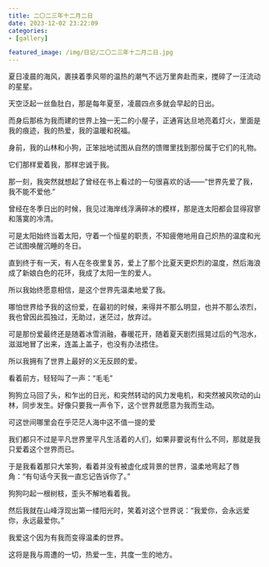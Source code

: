 ```yaml
---
title: 二〇二三年十二月二日
date: 2023-12-02 23:22:09
categories:
- [gallery]

featured_image: /img/日记/二〇二三年十二月二日.jpg
---
```


夏日凌晨的海风，裹挟着季风带的温热的潮气不远万里奔赴而来，搅碎了一汪流动的星星。

天空泛起一丝鱼肚白，那是每年夏至，凌晨四点多就会早起的日出。

而身后那栋为我而建的世界上独一无二的小屋子，正通宵达旦地亮着灯火，里面是我的痕迹，我的热爱，我的温暖和祝福。

身前，我的山林和小狗，正笨拙地试图从自然的馈赠里找到那份属于它们的礼物。

它们那样爱着我，那样忠诚于我。

那一刻，我突然就想起了曾经在书上看过的一句很喜欢的话——“世界先爱了我，我不能不爱他.”

曾经在冬季日出的时候，我见过海岸线浮满碎冰的模样，那是连太阳都会显得寂寥和落寞的冷清。

可是太阳始终当着太阳，守着一个恒星的职责，不知疲倦地用自己炽热的温度和光芒试图唤醒沉睡的冬日。

直到终于有一天，有人在冬夜里复苏，爱上了那个比夏天更炽烈的温度，然后海浪成了新娘白色的花环，我成了太阳一生的爱人。

所以我始终愿意相信，是这个世界先温柔地爱了我。

哪怕世界给予我的这份爱，在最初的时候，来得并不那么明显，也并不那么浓烈，我也曾因此孤独过，无助过，迷茫过，放弃过。

可是那份爱最终还是随着冰雪消融，春暖花开，随着夏天剧烈摇晃过后的气泡水，滋滋地冒了出来，连盖上盖子，也没有办法捂住。

所以我拥有了世界上最好的义无反顾的爱。

看着前方，轻轻叫了一声：“毛毛”

狗狗立马回了头，和乍出的日光，和突然转动的风力发电机，和突然被风吹动的山林，同步发生。好像只要我一声令下，这个世界就愿意为我而生动。

可这世间哪里会在乎茫茫人海中这不值一提的爱

我们都只不过是平凡世界里平凡生活着的人们，如果非要说有什么不同，那就是我只爱着这个世界而已。

于是我看着那只大笨狗，看着并没有被虚化成背景的世界，温柔地弯起了唇角：“有句话今天我一直忘记告诉你了。”

狗狗叼起一根树枝，歪头不解地看着我。

然后我就在山峰浮现出第一缕阳光时，笑着对这个世界说：“我爱你，会永远爱你，永远最爱你。”

我爱这个因为有我而变得温柔的世界。

这将是我与周遭的一切，热爱一生，共度一生的地方。